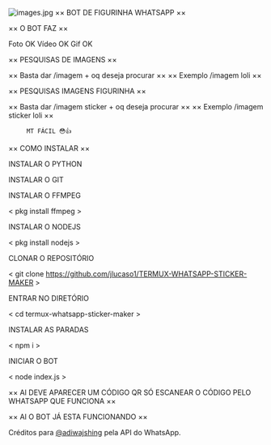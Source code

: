 ![images.jpg](https://user-images.githubusercontent.com/63880084/103183202-973fdc00-488f-11eb-9b2c-a26d163d2ff1.jpg)
×× BOT DE FIGURINHA WHATSAPP ××

×× O BOT FAZ ××

Foto OK 
Vídeo OK 
Gif OK 

×× PESQUISAS DE IMAGENS ××

×× Basta dar /imagem + oq deseja procurar ××
 ×× Exemplo /imagem loli ××

×× PESQUISAS IMAGENS FIGURINHA ××

×× Basta dar /imagem sticker + oq deseja procurar ××
 ×× Exemplo /imagem sticker loli ××

         MT FÁCIL 😳👍


×× COMO INSTALAR ××

INSTALAR O PYTHON

<pkg install python >

INSTALAR O GIT

<pkg install git >

INSTALAR O FFMPEG

< pkg install ffmpeg >

INSTALAR O NODEJS

< pkg install nodejs >

CLONAR O REPOSITÓRIO

< git clone https://github.com/jlucaso1/TERMUX-WHATSAPP-STICKER-MAKER >

ENTRAR NO DIRETÓRIO

< cd termux-whatsapp-sticker-maker >

INSTALAR AS PARADAS

< npm i >

INICIAR O BOT

< node index.js >

×× AI DEVE APARECER UM CÓDIGO QR SÓ ESCANEAR O CÓDIGO PELO WHATSAPP QUE FUNCIONA ××

×× AI O BOT JÁ ESTA FUNCIONANDO ××

Créditos para [@adiwajshing](https://github.com/adiwajshing/) pela API do WhatsApp. 
